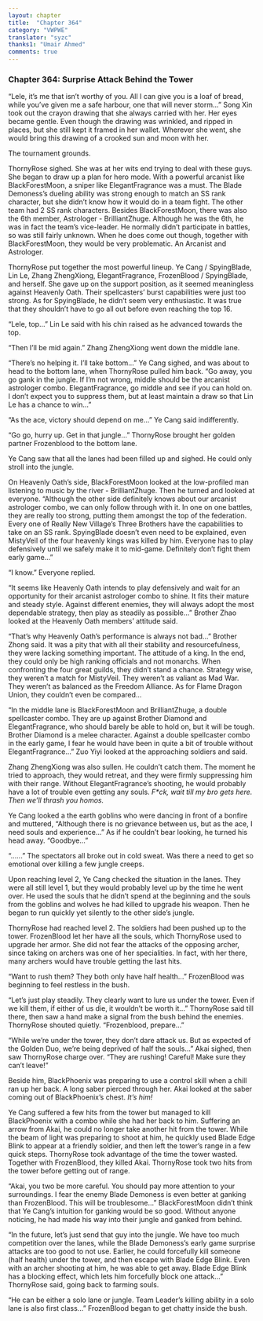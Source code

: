 ```yaml
---
layout: chapter
title:  "Chapter 364"
category: "VWPWE"
translator: "syzc"
thanks1: "Umair Ahmed"
comments: true
---
```


### Chapter 364: Surprise Attack Behind the Tower

“Lele, it’s me that isn’t worthy of you. All I can give you is a loaf of bread, while you’ve given me a safe harbour, one that will never storm...” Song Xin took out the crayon drawing that she always carried with her. Her eyes became gentle. Even though the drawing was wrinkled, and ripped in places, but she still kept it framed in her wallet. Wherever she went, she would bring this drawing of a crooked sun and moon with her.

The tournament grounds.

ThornyRose sighed. She was at her wits end trying to deal with these guys. She began to draw up a plan for hero mode. With a powerful arcanist like BlackForestMoon, a sniper like ElegantFragrance was a must. The Blade Demoness’s dueling ability was strong enough to match an SS rank character, but she didn’t know how it would do in a team fight. The other team had 2 SS rank characters. Besides BlackForestMoon, there was also the 6th member, Astrologer - BrilliantZhuge. Although he was the 6th, he was in fact the team’s vice-leader. He normally didn’t participate in battles, so was still fairly unknown. When he does come out though, together with BlackForestMoon, they would be very problematic. An Arcanist and Astrologer.

ThornyRose put together the most powerful lineup. Ye Cang / SpyingBlade, Lin Le, Zhang ZhengXiong, ElegantFragrance, FrozenBlood / SpyingBlade, and herself. She gave up on the support position, as it seemed meaningless against Heavenly Oath. Their spellcasters’ burst capabilities were just too strong. As for SpyingBlade, he didn’t seem very enthusiastic. It was true that they shouldn’t have to go all out before even reaching the top 16.

“Lele, top...” Lin Le said with his chin raised as he advanced towards the top.

“Then I’ll be mid again.” Zhang ZhengXiong went down the middle lane.

“There’s no helping it. I’ll take bottom...” Ye Cang sighed, and was about to head to the bottom lane, when ThornyRose pulled him back. “Go away, you go gank in the jungle. If I’m not wrong, middle should be the arcanist astrologer combo. ElegantFragrance, go middle and see if you can hold on. I don’t expect you to suppress them, but at least maintain a draw so that Lin Le has a chance to win...”

“As the ace, victory should depend on me...” Ye Cang said indifferently.

“Go go, hurry up. Get in that jungle...” ThornyRose brought her golden partner Frozenblood to the bottom lane.

Ye Cang saw that all the lanes had been filled up and sighed. He could only stroll into the jungle.

On Heavenly Oath’s side, BlackForestMoon looked at the low-profiled man listening to music by the river - BrilliantZhuge. Then he turned and looked at everyone. “Although the other side definitely knows about our arcanist astrologer combo, we can only follow through with it. In one on one battles, they are really too strong, putting them amongst the top of the federation. Every one of Really New Village’s Three Brothers have the capabilities to take on an SS rank. SpyingBlade doesn’t even need to be explained, even MistyVeil of the four heavenly kings was killed by him. Everyone has to play defensively until we safely make it to mid-game. Definitely don’t fight them early game...”

“I know.” Everyone replied.

“It seems like Heavenly Oath intends to play defensively and wait for an opportunity for their arcanist astrologer combo to shine. It fits their mature and steady style. Against different enemies, they will always adopt the most dependable strategy, then play as steadily as possible...” Brother Zhao looked at the Heavenly Oath members’ attitude said.

“That’s why Heavenly Oath’s performance is always not bad...” Brother Zhong said. It was a pity that with all their stability and resourcefulness, they were lacking something important. The attitude of a king. In the end, they could only be high ranking officials and not monarchs. When confronting the four great guilds, they didn’t stand a chance. Strategy wise, they weren’t a match for MistyVeil. They weren’t as valiant as Mad War. They weren’t as balanced as the Freedom Alliance. As for Flame Dragon Union, they couldn’t even be compared...

“In the middle lane is BlackForestMoon and BrilliantZhuge, a double spellcaster combo. They are up against Brother Diamond and ElegantFragrance, who should barely be able to hold on, but it will be tough. Brother Diamond is a melee character. Against a double spellcaster combo in the early game, I fear he would have been in quite a bit of trouble without ElegantFragrance...” Zuo Yiyi looked at the approaching soldiers and said.

Zhang ZhengXiong was also sullen. He couldn’t catch them. The moment he tried to approach, they would retreat, and they were firmly suppressing him with their range. Without ElegantFragrance’s shooting, he would probably have a lot of trouble even getting any souls. *F\*ck, wait till my bro gets here. Then we’ll thrash you homos.*

Ye Cang looked a the earth goblins who were dancing in front of a bonfire and muttered, “Although there is no grievance between us, but as the ace, I need souls and experience...” As if he couldn’t bear looking, he turned his head away. “Goodbye...”

“......” The spectators all broke out in cold sweat. Was there a need to get so emotional over killing a few jungle creeps.

Upon reaching level 2, Ye Cang checked the situation in the lanes. They were all still level 1, but they would probably level up by the time he went over. He used the souls that he didn’t spend at the beginning and the souls from the goblins and wolves he had killed to upgrade his weapon. Then he began to run quickly yet silently to the other side’s jungle.

ThornyRose had reached level 2. The soldiers had been pushed up to the tower. FrozenBlood let her have all the souls, which ThornyRose used to upgrade her armor. She did not fear the attacks of the opposing archer, since taking on archers was one of her specialities. In fact, with her there, many archers would have trouble getting the last hits.

“Want to rush them? They both only have half health...” FrozenBlood was beginning to feel restless in the bush.

“Let’s just play steadily. They clearly want to lure us under the tower. Even if we kill them, if either of us die, it wouldn’t be worth it...” ThornyRose said till there, then saw a hand make a signal from the bush behind the enemies. ThornyRose shouted quietly. “Frozenblood, prepare...”

“While we’re under the tower, they don’t dare attack us. But as expected of the Golden Duo, we’re being deprived of half the souls...” Akai sighed, then saw ThornyRose charge over. “They are rushing! Careful! Make sure they can’t leave!”

Beside him, BlackPhoenix was preparing to use a control skill when a chill ran up her back. A long saber pierced through her. Akai looked at the saber coming out of BlackPhoenix’s chest. *It’s him!*

Ye Cang suffered a few hits from the tower but managed to kill BlackPhoenix with a combo while she had her back to him. Suffering an arrow from Akai, he could no longer take another hit from the tower. While the beam of light was preparing to shoot at him, he quickly used Blade Edge Blink to appear at a friendly soldier, and then left the tower’s range in a few quick steps. ThornyRose took advantage of the time the tower wasted. Together with FrozenBlood, they killed Akai. ThornyRose took two hits from the tower before getting out of range.

“Akai, you two be more careful. You should pay more attention to your surroundings. I fear the enemy Blade Demoness is even better at ganking than FrozenBlood. This will be troublesome...” BlackForestMoon didn’t think that Ye Cang’s intuition for ganking would be so good. Without anyone noticing, he had made his way into their jungle and ganked from behind.

“In the future, let’s just send that guy into the jungle. We have too much competition over the lanes, while the Blade Demoness’s early game surprise attacks are too good to not use. Earlier, he could forcefully kill someone (half health) under the tower, and then escape with Blade Edge Blink. Even with an archer shooting at him, he was able to get away. Blade Edge Blink has a blocking effect, which lets him forcefully block one attack...” ThornyRose said, going back to farming souls.

“He can be either a solo lane or jungle. Team Leader’s killing ability in a solo lane is also first class...” FrozenBlood began to get chatty inside the bush. 
